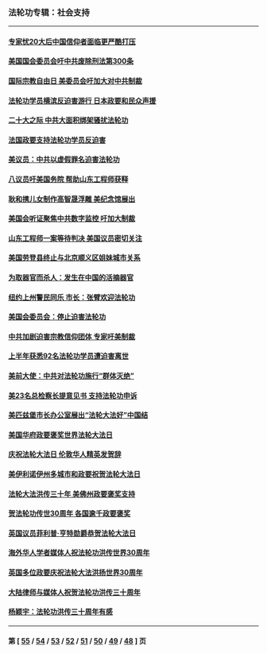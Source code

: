 ### 法轮功专辑：社会支持
---
#### [专家忧20大后中国信仰者面临更严酷打压](../../pages/nf4386/n13874993.md?12010430) 
#### [美国国会委员会吁中共废除刑法第300条](../../pages/nf4386/n13868121.md?12010430) 
#### [国际宗教自由日 美委员会吁加大对中共制裁](../../pages/nf4386/n13855021.md?12010430) 
#### [法轮功学员横滨反迫害游行 日本政要和民众声援](../../pages/nf4386/n13847132.md?12010430) 
#### [二十大之际 中共大面积绑架骚扰法轮功](../../pages/nf4386/n13846381.md?12010430) 
#### [法国政要支持法轮功学员反迫害](../../pages/nf4386/n13841970.md?12010430) 
#### [美议员：中共以虚假罪名迫害法轮功](../../pages/nf4386/n13841083.md?12010430) 
#### [八议员吁美国务院 帮助山东工程师获释](../../pages/nf4386/n13836379.md?12010430) 
#### [耿和携儿女制作高智晟浮雕 美纪念馆展出](../../pages/nf4386/n13829624.md?12010430) 
#### [美国会听证聚焦中共数字监控 吁加大制裁](../../pages/nf4386/n13825083.md?12010430) 
#### [山东工程师一案等待判决 美国议员密切关注](../../pages/nf4386/n13815065.md?12010430) 
#### [美国劳登县终止与北京顺义区姐妹城市关系](../../pages/nf4386/n13811030.md?12010430) 
#### [为取器官而杀人：发生在中国的活摘器官](../../pages/nf4386/n13794731.md?12010430) 
#### [纽约上州警民同乐 市长：张臂欢迎法轮功](../../pages/nf4386/n13794375.md?12010430) 
#### [美国会委员会：停止迫害法轮功](../../pages/nf4386/n13788164.md?12010430) 
#### [中共加剧迫害宗教信仰团体 专家吁美制裁](../../pages/nf4386/n13780252.md?12010430) 
#### [上半年获悉92名法轮功学员遭迫害离世](../../pages/nf4386/n13772701.md?12010430) 
#### [美前大使：中共对法轮功施行“群体灭绝”](../../pages/nf4386/n13771705.md?12010430) 
#### [美23名总检察长提意见书 支持法轮功申诉](../../pages/nf4386/n13766596.md?12010430) 
#### [美匹兹堡市长办公室展出“法轮大法好”中国结](../../pages/nf4386/n13749721.md?12010430) 
#### [美国华府政要褒奖世界法轮大法日](../../pages/nf4386/n13743770.md?12010430) 
#### [庆祝法轮大法日 伦敦华人精英发贺辞](../../pages/nf4386/n13741593.md?12010430) 
#### [美伊利诺伊州多城市和政要祝贺法轮大法日](../../pages/nf4386/n13737149.md?12010430) 
#### [法轮大法洪传三十年 美佛州政要褒奖支持](../../pages/nf4386/n13737103.md?12010430) 
#### [贺法轮功传世30周年 各国逾千政要褒奖](../../pages/nf4386/n13735828.md?12010430) 
#### [英国议员菲利普‧亨特勋爵恭贺法轮大法日](../../pages/nf4386/n13736187.md?12010430) 
#### [海外华人学者媒体人祝法轮功洪传世界30周年](../../pages/nf4386/n13735835.md?12010430) 
#### [英国多位政要庆祝法轮大法洪扬世界30周年](../../pages/nf4386/n13734739.md?12010430) 
#### [大陆律师与媒体人祝贺法轮功洪传三十周年](../../pages/nf4386/n13735062.md?12010430) 
#### [杨颖宇：法轮功洪传三十周年有感](../../pages/nf4386/n13734884.md?12010430) 

---
#### 第 [ [55](./55.md?12010430) / [54](./54.md?12010430) / [53](./53.md?12010430) / [52](./52.md?12010430) / [51](./51.md?12010430) / [50](./50.md?12010430) / [49](./49.md?12010430) / [48](./48.md?12010430) ] 页

